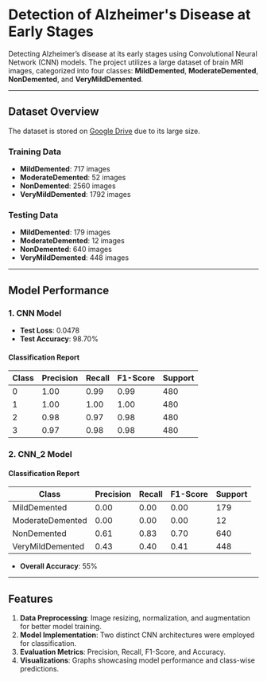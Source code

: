 # Detection of Alzheimer's Disease at Early Stages  

Detecting Alzheimer’s disease at its early stages using Convolutional Neural Network (CNN) models. The project utilizes a large dataset of brain MRI images, categorized into four classes: **MildDemented**, **ModerateDemented**, **NonDemented**, and **VeryMildDemented**.

---

## Dataset Overview  

The dataset is stored on [Google Drive](https://drive.google.com/drive/folders/1T4zhsSvXk5nKJhscvPTYbqwJXo8QJERF?usp=drive_link) due to its large size.  

### **Training Data**  
- **MildDemented**: 717 images  
- **ModerateDemented**: 52 images  
- **NonDemented**: 2560 images  
- **VeryMildDemented**: 1792 images  

### **Testing Data**  
- **MildDemented**: 179 images  
- **ModerateDemented**: 12 images  
- **NonDemented**: 640 images  
- **VeryMildDemented**: 448 images  

---

## Model Performance  

### **1. CNN Model**  
- **Test Loss**: 0.0478  
- **Test Accuracy**: 98.70%  

#### **Classification Report**  
| Class | Precision | Recall | F1-Score | Support |  
|-------|-----------|--------|----------|---------|  
| 0     | 1.00      | 0.99   | 0.99     | 480     |  
| 1     | 1.00      | 1.00   | 1.00     | 480     |  
| 2     | 0.98      | 0.97   | 0.98     | 480     |  
| 3     | 0.97      | 0.98   | 0.98     | 480     |  

### **2. CNN_2 Model**  
#### **Classification Report**  
| Class               | Precision | Recall | F1-Score | Support |  
|---------------------|-----------|--------|----------|---------|  
| MildDemented        | 0.00      | 0.00   | 0.00     | 179     |  
| ModerateDemented    | 0.00      | 0.00   | 0.00     | 12      |  
| NonDemented         | 0.61      | 0.83   | 0.70     | 640     |  
| VeryMildDemented    | 0.43      | 0.40   | 0.41     | 448     |  

- **Overall Accuracy**: 55%  

---

## Features  
1. **Data Preprocessing**: Image resizing, normalization, and augmentation for better model training.  
2. **Model Implementation**: Two distinct CNN architectures were employed for classification.  
3. **Evaluation Metrics**: Precision, Recall, F1-Score, and Accuracy.  
4. **Visualizations**: Graphs showcasing model performance and class-wise predictions.  
